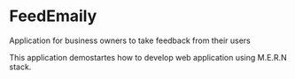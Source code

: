 # FeedEmaily
Application for business owners to take feedback from their users

This application demostartes how to develop web application using M.E.R.N stack.
